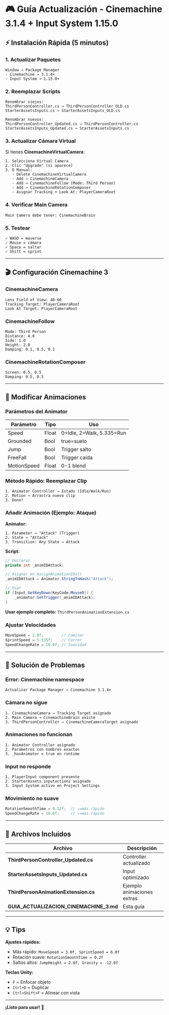 # 🎮 Guía Actualización - Cinemachine 3.1.4 + Input System 1.15.0

## ⚡ Instalación Rápida (5 minutos)

### 1. Actualizar Paquetes
```
Window → Package Manager
- Cinemachine → 3.1.4+
- Input System → 1.15.0+
```

### 2. Reemplazar Scripts
```
Renombrar viejos:
ThirdPersonController.cs → ThirdPersonController_OLD.cs
StarterAssetsInputs.cs → StarterAssetsInputs_OLD.cs

Renombrar nuevos:
ThirdPersonController_Updated.cs → ThirdPersonController.cs
StarterAssetsInputs_Updated.cs → StarterAssetsInputs.cs
```

### 3. Actualizar Cámara Virtual
Si tienes **CinemachineVirtualCamera**:
```
1. Selecciona Virtual Camera
2. Clic "Upgrade" (si aparece)
3. O Manual:
   - Delete CinemachineVirtualCamera
   - Add → CinemachineCamera
   - Add → CinemachineFollow (Mode: Third Person)
   - Add → CinemachineRotationComposer
   - Asignar Tracking + Look At: PlayerCameraRoot
```

### 4. Verificar Main Camera
```
Main Camera debe tener: CinemachineBrain
```

### 5. Testear
```
✓ WASD = moverse
✓ Mouse = cámara
✓ Space = saltar
✓ Shift = sprint
```

---

## 🎬 Configuración Cinemachine 3

### CinemachineCamera
```
Lens Field of View: 40-60
Tracking Target: PlayerCameraRoot
Look At Target: PlayerCameraRoot
```

### CinemachineFollow
```
Mode: Third Person
Distance: 4.0
Side: 1.0
Height: 2.0
Damping: 0.1, 0.5, 0.1
```

### CinemachineRotationComposer
```
Screen: 0.5, 0.5
Damping: 0.5, 0.5
```

---

## 🎨 Modificar Animaciones

### Parámetros del Animator

| Parámetro | Tipo | Uso |
|-----------|------|-----|
| Speed | Float | 0=Idle, 2=Walk, 5.335=Run |
| Grounded | Bool | true=suelo |
| Jump | Bool | Trigger salto |
| FreeFall | Bool | Trigger caída |
| MotionSpeed | Float | 0-1 blend |

### Método Rápido: Reemplazar Clip
```
1. Animator Controller → Estado (Idle/Walk/Run)
2. Motion → Arrastra nuevo clip
3. Done!
```

### Añadir Animación (Ejemplo: Ataque)

**Animator:**
```
1. Parameter → "Attack" (Trigger)
2. State → "Attack"
3. Transition: Any State → Attack
```

**Script:**
```csharp
// Declarar
private int _animIDAttack;

// Asignar en AssignAnimationIDs()
_animIDAttack = Animator.StringToHash("Attack");

// Usar
if (Input.GetKeyDown(KeyCode.Mouse0)) {
    _animator.SetTrigger(_animIDAttack);
}
```

**Usar ejemplo completo:** `ThirdPersonAnimationExtension.cs`

### Ajustar Velocidades
```csharp
MoveSpeed = 2.0f;        // Caminar
SprintSpeed = 5.335f;    // Correr
SpeedChangeRate = 10.0f; // Suavidad
```

---

## 🐛 Solución de Problemas

### Error: Cinemachine namespace
```
Actualizar Package Manager → Cinemachine 3.1.4+
```

### Cámara no sigue
```
1. CinemachineCamera → Tracking Target asignado
2. Main Camera → CinemachineBrain existe
3. ThirdPersonController → CinemachineCameraTarget asignado
```

### Animaciones no funcionan
```
1. Animator Controller asignado
2. Parámetros con nombres exactos
3. _hasAnimator = true en runtime
```

### Input no responde
```
1. PlayerInput component presente
2. StarterAssets.inputactions asignado
3. Input System activo en Project Settings
```

### Movimiento no suave
```csharp
RotationSmoothTime = 0.12f;  // ↓=más rápido
SpeedChangeRate = 10.0f;     // ↑=más rápido
```

---

## 📝 Archivos Incluidos

| Archivo | Descripción |
|---------|-------------|
| **ThirdPersonController_Updated.cs** | Controller actualizado |
| **StarterAssetsInputs_Updated.cs** | Input optimizado |
| **ThirdPersonAnimationExtension.cs** | Ejemplo animaciones extras |
| **GUIA_ACTUALIZACION_CINEMACHINE_3.md** | Esta guía |

---

## 💡 Tips

**Ajustes rápidos:**
- Más rápido: `MoveSpeed = 3.0f, SprintSpeed = 6.0f`
- Rotación suave: `RotationSmoothTime = 0.2f`
- Saltos altos: `JumpHeight = 2.0f, Gravity = -12.0f`

**Teclas Unity:**
- `F` = Enfocar objeto
- `Ctrl+D` = Duplicar
- `Ctrl+Shift+F` = Alinear con vista

---

**¡Listo para usar!** 🎉
